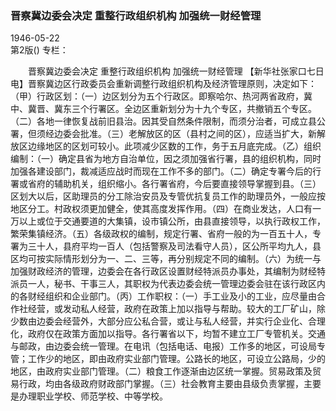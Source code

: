 ### 晋察冀边委会决定  重整行政组织机构  加强统一财经管理  

1946-05-22  
第2版()
专栏：

　　晋察冀边委会决定
    重整行政组织机构
    加强统一财经管理
    【新华社张家口七日电】晋察冀边区行政委员会重新调整行政组织机构及经济管理原则，决定如下：（甲）行政区划：（一）边区划分为五个行政区。即察哈尔、热河两省政府，冀中、冀晋、冀东三个行署区。全边区重新划分为十九个专区，共撤销五个专区。（二）各地一律恢复战前旧县治。因其受自然条件限制，而须分治者，可成立县公署，但须经边委会批准。（三）老解放区的区（县村之间的区），应适当扩大，新解放区边缘地区的区划可较小。此项减少区数的工作，务于五月底完成。（乙）组织编制：（一）确定县省为地方自治单位，因之须加强省行署，县的组织机构，同时加强各建设部门，裁减适应战时而现在工作不多的部门。（二）确定专署今后的行署或省府的辅助机关，组织缩小。各行署省府，今后要直接领导掌握到县。（三）区划大以后，区助理员的分工除治安员及专管优抗复员工作的助理员外，一般应按地区分工。村政权须更加健全，使其高度发挥作用。（四）在商业发达，人口有一万以上或位于交通要道的大集镇，设市镇公所，由县直接领导，以执行政权工作，繁荣集镇经济。（五）各级政权的编制，规定行署、省府一般的为一百五十人，专署为三十人，县府平均一百人（包括警察及司法看守人员），区公所平均九人，县区均可按实际情形划分为一、二、三等，再分别规定不同的编制。（六）为统一与加强财政经济的管理，边委会在各行政区设置财经特派员办事处，其编制为财经特派员一人，秘书、干事三人，其职权为代表边委会统一管理边委会驻在该行政区内的各财经组织和企业部门。（丙）工作职权：（一）手工业及小的工业，应尽量由合作社经营，或发动私人经营，政府在政策上加以指导与帮助。较大的工厂矿山，除少数由边委会经营外，大部分应公私合营，或让与私人经营，并实行企业化、合理化，政府仅在政策方面加以指导。各行署省以下，均暂不建立工厂专管机关。交通与邮政，由边委会统一管理。在电讯（包括电话、电报）工作多的地区，可设局专管；工作少的地区，即由政府实业部门管理。公路长的地区，可设立公路局，少的地区，由政府实业部门管理。（二）粮食工作逐渐由边区统一掌握。贸易政策及贸易行政，均由各级政府财政部门掌握。（三）社会教育主要由县级负责掌握，主要是办理职业学校、师范学校、中等学校。  
